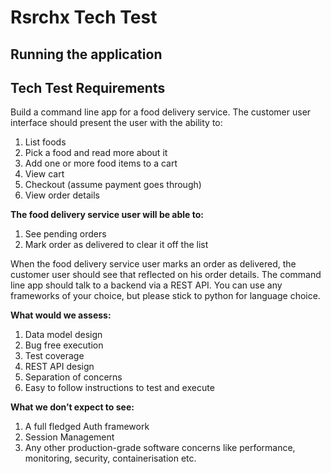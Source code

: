 Rsrchx Tech Test
================

## Running the application



## Tech Test Requirements
Build a command line app for a food delivery service. The customer user interface should
present the user with the ability to:

1. List foods
2. Pick a food and read more about it
3. Add one or more food items to a cart
4. View cart
5. Checkout (assume payment goes through)
6. View order details

**The food delivery service user will be able to:**
1. See pending orders
2. Mark order as delivered to clear it off the list

When the food delivery service user marks an order as delivered, the customer user should see
that reflected on his order details.
The command line app should talk to a backend via a REST API. You can use any frameworks
of your choice, but please stick to python for language choice.

**What would we assess:**
1. Data model design
2. Bug free execution
3. Test coverage
4. REST API design
5. Separation of concerns
6. Easy to follow instructions to test and execute

**What we don’t expect to see:**
1. A full fledged Auth framework
2. Session Management
3. Any other production-grade software concerns like performance, monitoring, security,
containerisation etc.
